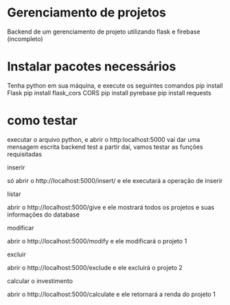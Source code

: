 # Gerenciamento de projetos
Backend de um gerenciamento de projeto utilizando flask e firebase (incompleto)
# Instalar pacotes necessários
Tenha python em sua máquina, e execute os seguintes comandos
pip install Flask
pip install flask_cors CORS
pip install pyrebase
pip install requests

# como testar

executar o arquivo python, e abrir o http:localhost:5000
vai dar uma mensagem escrita backend test
a partir daí, vamos testar as funções requisitadas


inserir

só abrir o http://localhost:5000/insert/ e ele executará a operação de inserir

listar

abrir o http://localhost:5000/give e ele mostrará todos os projetos e suas informações do database

modificar

abrir o http://localhost:5000/modify e ele modificará o projeto 1

excluir

abrir o http://localhost:5000/exclude e ele excluirá o projeto 2

calcular o investimento

abrir o http://localhost:5000/calculate e ele retornará a renda do projeto 1


